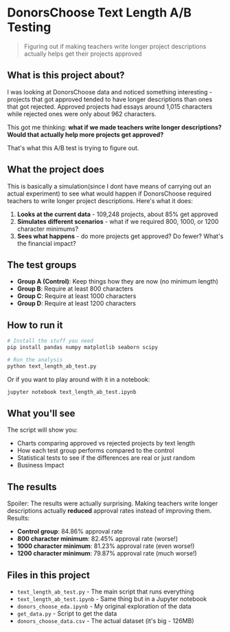 # DonorsChoose Text Length A/B Testing

> Figuring out if making teachers write longer project descriptions actually helps get their projects approved

## What is this project about?

I was looking at DonorsChoose data and noticed something interesting - projects that got approved tended to have longer descriptions than ones that got rejected. Approved projects had essays around 1,015 characters while rejected ones were only about 962 characters.

This got me thinking: **what if we made teachers write longer descriptions? Would that actually help more projects get approved?**

That's what this A/B test is trying to figure out.

## What the project does

This is basically a simulation(since I dont have means of carrying out an actual experiment) to see what would happen if DonorsChoose required teachers to write longer project descriptions. Here's what it does:

1. **Looks at the current data** - 109,248 projects, about 85% get approved
2. **Simulates different scenarios** - what if we required 800, 1000, or 1200 character minimums?
3. **Sees what happens** - do more projects get approved? Do fewer? What's the financial impact?

## The test groups

- **Group A (Control)**: Keep things how they are now (no minimum length)
- **Group B**: Require at least 800 characters
- **Group C**: Require at least 1000 characters  
- **Group D**: Require at least 1200 characters

## How to run it

```bash
# Install the stuff you need
pip install pandas numpy matplotlib seaborn scipy

# Run the analysis
python text_length_ab_test.py
```

Or if you want to play around with it in a notebook:
```bash
jupyter notebook text_length_ab_test.ipynb
```

## What you'll see

The script will show you:
- Charts comparing approved vs rejected projects by text length
- How each test group performs compared to the control
- Statistical tests to see if the differences are real or just random
- Business Impact

## The results

Spoiler: The results were actually surprising. Making teachers write longer descriptions actually **reduced** approval rates instead of improving them. Results:

- **Control group**: 84.86% approval rate
- **800 character minimum**: 82.45% approval rate (worse!)
- **1000 character minimum**: 81.23% approval rate (even worse!)
- **1200 character minimum**: 79.87% approval rate (much worse!)

## Files in this project

- `text_length_ab_test.py` - The main script that runs everything
- `text_length_ab_test.ipynb` - Same thing but in a Jupyter notebook
- `donors_choose_eda.ipynb` - My original exploration of the data
- `get_data.py` - Script to get the data
- `donors_choose_data.csv` - The actual dataset (it's big - 126MB)